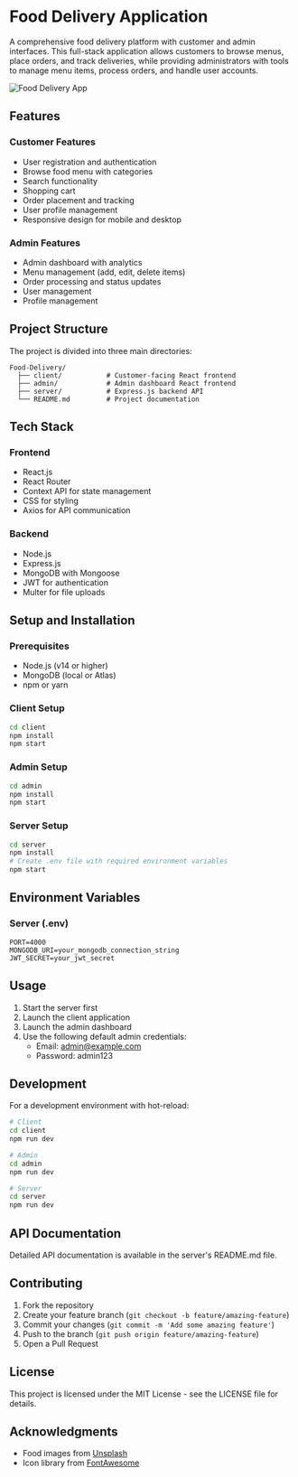 # Food Delivery Application

A comprehensive food delivery platform with customer and admin interfaces. This full-stack application allows customers to browse menus, place orders, and track deliveries, while providing administrators with tools to manage menu items, process orders, and handle user accounts.

![Food Delivery App](https://via.placeholder.com/800x400?text=Food+Delivery+App)

## Features

### Customer Features
- User registration and authentication
- Browse food menu with categories
- Search functionality
- Shopping cart
- Order placement and tracking
- User profile management
- Responsive design for mobile and desktop

### Admin Features
- Admin dashboard with analytics
- Menu management (add, edit, delete items)
- Order processing and status updates
- User management
- Profile management

## Project Structure

The project is divided into three main directories:

```
Food-Delivery/
  ├── client/           # Customer-facing React frontend
  ├── admin/            # Admin dashboard React frontend
  ├── server/           # Express.js backend API
  └── README.md         # Project documentation
```

## Tech Stack

### Frontend
- React.js
- React Router
- Context API for state management
- CSS for styling
- Axios for API communication

### Backend
- Node.js
- Express.js
- MongoDB with Mongoose
- JWT for authentication
- Multer for file uploads

## Setup and Installation

### Prerequisites
- Node.js (v14 or higher)
- MongoDB (local or Atlas)
- npm or yarn

### Client Setup
```bash
cd client
npm install
npm start
```

### Admin Setup
```bash
cd admin
npm install
npm start
```

### Server Setup
```bash
cd server
npm install
# Create .env file with required environment variables
npm start
```

## Environment Variables

### Server (.env)
```
PORT=4000
MONGODB_URI=your_mongodb_connection_string
JWT_SECRET=your_jwt_secret
```

## Usage

1. Start the server first
2. Launch the client application
3. Launch the admin dashboard
4. Use the following default admin credentials:
   - Email: admin@example.com
   - Password: admin123

## Development

For a development environment with hot-reload:

```bash
# Client
cd client
npm run dev

# Admin
cd admin
npm run dev

# Server
cd server
npm run dev
```

## API Documentation

Detailed API documentation is available in the server's README.md file.

## Contributing

1. Fork the repository
2. Create your feature branch (`git checkout -b feature/amazing-feature`)
3. Commit your changes (`git commit -m 'Add some amazing feature'`)
4. Push to the branch (`git push origin feature/amazing-feature`)
5. Open a Pull Request

## License

This project is licensed under the MIT License - see the LICENSE file for details.

## Acknowledgments

- Food images from [Unsplash](https://unsplash.com/)
- Icon library from [FontAwesome](https://fontawesome.com/) 